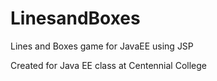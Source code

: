 # LinesandBoxes
Lines and Boxes game for JavaEE using JSP

Created for Java EE class at Centennial College
